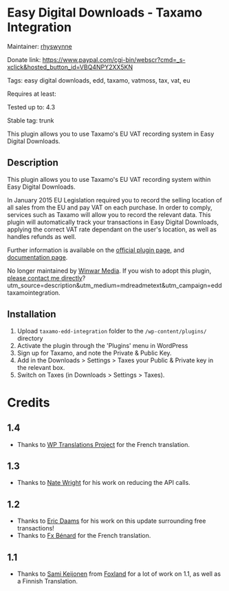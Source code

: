 Easy Digital Downloads - Taxamo Integration
===========================================
Maintainer: [rhyswynne](http://github.com/rhyswynne)

Donate link: https://www.paypal.com/cgi-bin/webscr?cmd=_s-xclick&hosted_button_id=VBQ4NPY2XX5KN

Tags: easy digital downloads, edd, taxamo, vatmoss, tax, vat, eu

Requires at least: 

Tested up to: 4.3

Stable tag: trunk

This plugin allows you to use Taxamo's EU VAT recording system in Easy Digital Downloads.

Description
-----------
This plugin allows you to use Taxamo's EU VAT recording system within Easy Digital Downloads.

In January 2015 EU Legislation required you to record the selling location of all sales from the EU and pay VAT on each purchase. In order to comply, services such as Taxamo will allow you to record the relevant data. This plugin will automatically track your transactions in Easy Digital Downloads, applying the correct VAT rate dependant on the user's location, as well as handles refunds as well.

Further information is available on the [official plugin page](https://winwar.co.uk/plugins/easy-digital-downloads-taxamo-integration/?utm_source=description&utm_medium=mdreadmetext&utm_campaign=eddtaxamointegration), and [documentation page](https://winwar.co.uk/documentation/easy-digital-downloads-taxamo-integration/?utm_source=description&utm_medium=mdreadmetext&utm_campaign=eddtaxamointegration).

No longer maintained by [Winwar Media](https://winwar.co.uk/). If you wish to adopt this plugin, [please contact me directly](https://winwar.co.uk/contact-us/)?utm_source=description&utm_medium=mdreadmetext&utm_campaign=eddtaxamointegration.

Installation
------------
1. Upload `taxamo-edd-integration` folder to the `/wp-content/plugins/` directory
1. Activate the plugin through the 'Plugins' menu in WordPress
1. Sign up for Taxamo, and note the Private & Public Key.
1. Add in the Downloads > Settings > Taxes your Public & Private key in the relevant box.
1. Switch on Taxes (in Downloads > Settings > Taxes).

Credits
=======
1.4
---
* Thanks to [WP Translations Project](http://wptranslations.org/) for the French translation.

1.3
---
* Thanks to [Nate Wright](http://themeofthecrop.com) for his work on reducing the API calls.

1.2
---
* Thanks to [Eric Daams](http://164a.com/) for his work on this update surrounding free transactions!
* Thanks to [Fx Bénard](http://fxbenard.com/) for the French translation.

1.1
---
* Thanks to [Sami Keijonen](https://github.com/samikeijonen) from [Foxland](https://foxland.fi/) for a lot of work on 1.1, as well as a Finnish Translation.
